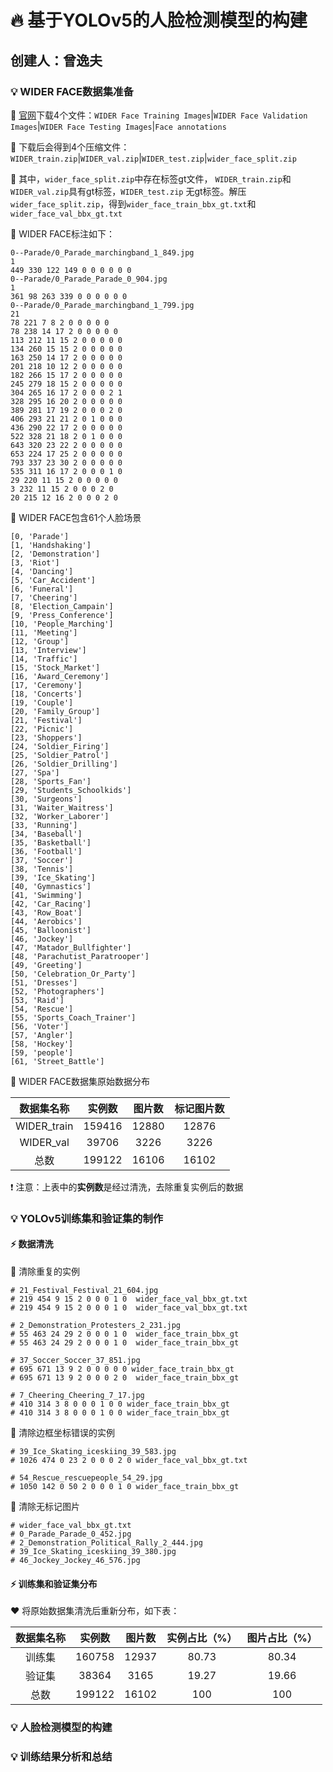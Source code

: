 # 🔥 基于YOLOv5的人脸检测模型的构建

## 创建人：曾逸夫



### 💡 WIDER FACE数据集准备

📌 [官网](http://shuoyang1213.me/WIDERFACE/)下载4个文件：`WIDER Face Training Images`|`WIDER Face Validation Images`|`WIDER Face Testing Images`|`Face annotations`

📌 下载后会得到4个压缩文件：`WIDER_train.zip`|`WIDER_val.zip`|`WIDER_test.zip`|`wider_face_split.zip`

📌 其中，`wider_face_split.zip`中存在标签gt文件， `WIDER_train.zip`和`WIDER_val.zip`具有gt标签，`WIDER_test.zip` 无gt标签。解压`wider_face_split.zip`，得到`wider_face_train_bbx_gt.txt`和`wider_face_val_bbx_gt.txt`

📌 WIDER FACE标注如下：

```
0--Parade/0_Parade_marchingband_1_849.jpg
1
449 330 122 149 0 0 0 0 0 0 
0--Parade/0_Parade_Parade_0_904.jpg
1
361 98 263 339 0 0 0 0 0 0 
0--Parade/0_Parade_marchingband_1_799.jpg
21
78 221 7 8 2 0 0 0 0 0 
78 238 14 17 2 0 0 0 0 0 
113 212 11 15 2 0 0 0 0 0 
134 260 15 15 2 0 0 0 0 0 
163 250 14 17 2 0 0 0 0 0 
201 218 10 12 2 0 0 0 0 0 
182 266 15 17 2 0 0 0 0 0 
245 279 18 15 2 0 0 0 0 0 
304 265 16 17 2 0 0 0 2 1 
328 295 16 20 2 0 0 0 0 0 
389 281 17 19 2 0 0 0 2 0 
406 293 21 21 2 0 1 0 0 0 
436 290 22 17 2 0 0 0 0 0 
522 328 21 18 2 0 1 0 0 0 
643 320 23 22 2 0 0 0 0 0 
653 224 17 25 2 0 0 0 0 0 
793 337 23 30 2 0 0 0 0 0 
535 311 16 17 2 0 0 0 1 0 
29 220 11 15 2 0 0 0 0 0 
3 232 11 15 2 0 0 0 2 0 
20 215 12 16 2 0 0 0 2 0 
```

📌 WIDER FACE包含61个人脸场景

```
[0, 'Parade']
[1, 'Handshaking']
[2, 'Demonstration']
[3, 'Riot']
[4, 'Dancing']
[5, 'Car_Accident']
[6, 'Funeral']
[7, 'Cheering']
[8, 'Election_Campain']
[9, 'Press_Conference']
[10, 'People_Marching']
[11, 'Meeting']
[12, 'Group']
[13, 'Interview']
[14, 'Traffic']
[15, 'Stock_Market']
[16, 'Award_Ceremony']
[17, 'Ceremony']
[18, 'Concerts']
[19, 'Couple']
[20, 'Family_Group']
[21, 'Festival']
[22, 'Picnic']
[23, 'Shoppers']
[24, 'Soldier_Firing']
[25, 'Soldier_Patrol']
[26, 'Soldier_Drilling']
[27, 'Spa']
[28, 'Sports_Fan']
[29, 'Students_Schoolkids']
[30, 'Surgeons']
[31, 'Waiter_Waitress']
[32, 'Worker_Laborer']
[33, 'Running']
[34, 'Baseball']
[35, 'Basketball']
[36, 'Football']
[37, 'Soccer']
[38, 'Tennis']
[39, 'Ice_Skating']
[40, 'Gymnastics']
[41, 'Swimming']
[42, 'Car_Racing']
[43, 'Row_Boat']
[44, 'Aerobics']
[45, 'Balloonist']
[46, 'Jockey']
[47, 'Matador_Bullfighter']
[48, 'Parachutist_Paratrooper']
[49, 'Greeting']
[50, 'Celebration_Or_Party']
[51, 'Dresses']
[52, 'Photographers']
[53, 'Raid']
[54, 'Rescue']
[55, 'Sports_Coach_Trainer']
[56, 'Voter']
[57, 'Angler']
[58, 'Hockey']
[59, 'people']
[61, 'Street_Battle']
```

📌 WIDER FACE数据集原始数据分布

| 数据集名称  | 实例数 | 图片数 | 标记图片数 |
| :---------: | :----: | :----: | :--------: |
| WIDER_train | 159416 | 12880  |   12876    |
|  WIDER_val  | 39706  |  3226  |    3226    |
|    总数     | 199122 | 16106  |   16102    |

❗ 注意：上表中的**实例数**是经过清洗，去除重复实例后的数据

### 💡 YOLOv5训练集和验证集的制作

#### ⚡ 数据清洗

📌 清除重复的实例

```
# 21_Festival_Festival_21_604.jpg
# 219 454 9 15 2 0 0 0 1 0  wider_face_val_bbx_gt.txt
# 219 454 9 15 2 0 0 0 1 0  wider_face_val_bbx_gt.txt

# 2_Demonstration_Protesters_2_231.jpg
# 55 463 24 29 2 0 0 0 1 0  wider_face_train_bbx_gt
# 55 463 24 29 2 0 0 0 1 0  wider_face_train_bbx_gt

# 37_Soccer_Soccer_37_851.jpg
# 695 671 13 9 2 0 0 0 0 0 wider_face_train_bbx_gt
# 695 671 13 9 2 0 0 0 2 0  wider_face_train_bbx_gt

# 7_Cheering_Cheering_7_17.jpg
# 410 314 3 8 0 0 0 1 0 0 wider_face_train_bbx_gt
# 410 314 3 8 0 0 0 1 0 0 wider_face_train_bbx_gt
```

📌 清除边框坐标错误的实例

```
# 39_Ice_Skating_iceskiing_39_583.jpg
# 1026 474 0 23 2 0 0 0 2 0 wider_face_val_bbx_gt.txt

# 54_Rescue_rescuepeople_54_29.jpg
# 1050 142 0 50 2 0 0 0 1 0 wider_face_train_bbx_gt
```

📌 清除无标记图片

```
# wider_face_val_bbx_gt.txt
# 0_Parade_Parade_0_452.jpg
# 2_Demonstration_Political_Rally_2_444.jpg
# 39_Ice_Skating_iceskiing_39_380.jpg
# 46_Jockey_Jockey_46_576.jpg
```



#### ⚡ 训练集和验证集分布

❤️ 将原始数据集清洗后重新分布，如下表：

| 数据集名称 | 实例数 | 图片数 | 实例占比（%） | 图片占比（%） |
| :--------: | :----: | :----: | :-----------: | :-----------: |
|   训练集   | 160758 | 12937  |     80.73     |     80.34     |
|   验证集   | 38364  |  3165  |     19.27     |     19.66     |
|    总数    | 199122 | 16102  |      100      |      100      |



### 💡 人脸检测模型的构建





### 💡 训练结果分析和总结




